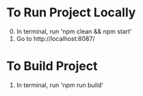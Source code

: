 # To Run Project Locally

0. In terminal, run 'npm clean && npm start'
0. Go to http://localhost:8087/

# To Build Project

1. In terminal, run 'npm run build'
